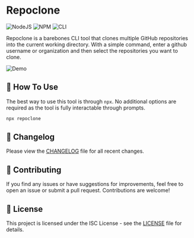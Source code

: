 # Repoclone

![NodeJS](https://img.shields.io/badge/node.js-6DA55F?style=for-the-badge&logo=node.js&logoColor=white)
![NPM](https://img.shields.io/badge/NPM-%23CB3837.svg?style=for-the-badge&logo=npm&logoColor=white)
![CLI](https://img.shields.io/badge/CLI-4D4D4D.svg?style=for-the-badge&logo=windowsterminal&logoColor=white)

Repoclone is a barebones CLI tool that clones multiple GitHub repositories into the current working directory. With a simple command, enter a github username or organization and then select the repositories you want to clone.

![Demo](https://i.imgur.com/0DDnb2m.png)

## 🔧 How To Use

The best way to use this tool is through `npx`. No additional options are required as the tool is fully interactable through prompts.

```bash
npx repoclone
```

## 📝 Changelog

Please view the [CHANGELOG](/CHANGELOG.md) file for all recent changes.

## 🤝 Contributing

If you find any issues or have suggestions for improvements, feel free to open an issue or submit a pull request. Contributions are welcome!

## 📄 License

This project is licensed under the ISC License - see the [LICENSE](/LICENSE) file for details.
